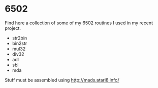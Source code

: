 # 6502
Find here a collection of some of my 6502 routines I used in my recent project.

* str2bin
* bin2str
* mul32
* div32
* adl
* sbl
* mda

Stuff must be assembled using http://mads.atari8.info/